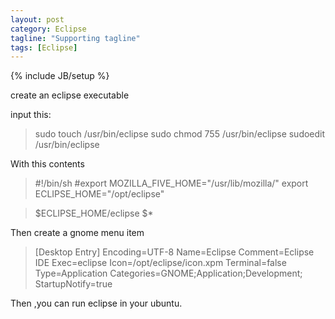 ```yaml
---
layout: post
category: Eclipse
tagline: "Supporting tagline"
tags: [Eclipse]
---
```

{% include JB/setup %}

create an eclipse executable

input this:

> sudo touch /usr/bin/eclipse
> sudo chmod 755 /usr/bin/eclipse
> sudoedit /usr/bin/eclipse

With this contents

> #!/bin/sh
> #export MOZILLA_FIVE_HOME="/usr/lib/mozilla/"
> export ECLIPSE_HOME="/opt/eclipse"

> $ECLIPSE_HOME/eclipse $*

Then create a gnome menu item

> [Desktop Entry]
> Encoding=UTF-8
> Name=Eclipse
> Comment=Eclipse IDE
> Exec=eclipse
> Icon=/opt/eclipse/icon.xpm
> Terminal=false
> Type=Application
> Categories=GNOME;Application;Development;
> StartupNotify=true

Then ,you can run eclipse in your ubuntu.

